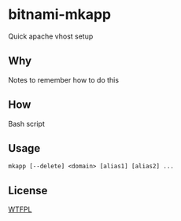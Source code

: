 # bitnami-mkapp
Quick apache vhost setup

## Why
Notes to remember how to do this

## How
Bash script

## Usage
`mkapp [--delete] <domain> [alias1] [alias2] ...`  

## License
[WTFPL](http://www.wtfpl.net/txt/copying/)